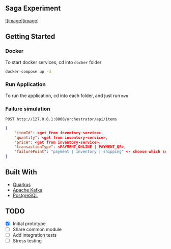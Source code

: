 ## Saga Experiment

[![image][image]](https://github.com/wanafiq/saga-experiment/blob/main/saga-experiment.png?raw=true)

## Getting Started

### Docker
To start docker services, cd into `docker` folder
```sh
docker-compose up -d
```
   
### Run Application
To run the application, cd into each folder, and just run `mvn`


### Failure simulation
`POST http://127.0.0.1:8000/orchestrator/api/items`
```json
{
    "itemId": <get from inventory-service>,
    "quantity": <get from inventory-service>,
    "price": <get from inventory-service>,
    "transactionType": <PAYMENT_ONLINE | PAYMENT_QR>,
    "failurePoint": "payment | inventory | shipping" <- choose which service to fail, if empty all steps will be executed
}
```

## Built With

* [Quarkus](https://quarkus.io)
* [Apache Kafka](https://kafka.apache.org)
* [PostgreSQL](https://www.postgresql.org)

## TODO

- [x] Initial prototype
- [ ] Share common module
- [ ] Add integration tests
- [ ] Stress testing
